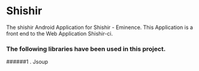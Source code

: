# Shishir
The shishir Android Application for Shishir - Eminence. 
This Application is a front end to the Web Application Shishir-ci.

### The following libraries have been used in this project.
######1 . Jsoup
